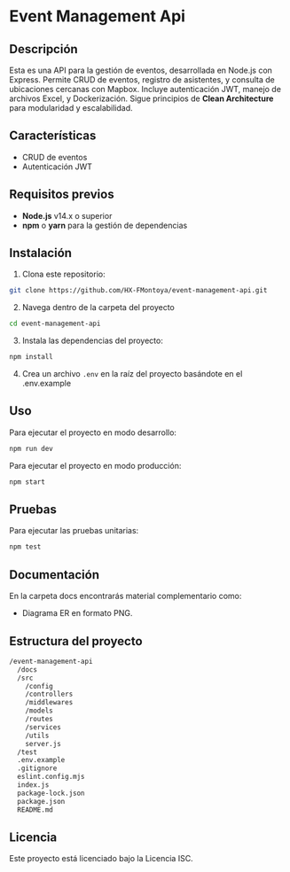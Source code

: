 # Event Management Api

## Descripción

Esta es una API para la gestión de eventos, desarrollada en Node.js con Express. Permite CRUD de eventos, registro de asistentes, y consulta de ubicaciones cercanas con Mapbox. Incluye autenticación JWT, manejo de archivos Excel, y Dockerización. Sigue principios de **Clean Architecture** para modularidad y escalabilidad.

## Características
- CRUD de eventos
- Autenticación JWT

## Requisitos previos

- **Node.js** v14.x o superior
- **npm** o **yarn** para la gestión de dependencias

## Instalación

1. Clona este repositorio:

```bash
git clone https://github.com/HX-FMontoya/event-management-api.git
```
2. Navega dentro de la carpeta del proyecto
```bash
cd event-management-api
```

3. Instala las dependencias del proyecto:

```bash
npm install
```

4. Crea un archivo `.env` en la raíz del proyecto basándote en el .env.example

## Uso

Para ejecutar el proyecto en modo desarrollo:

```bash
npm run dev
```
Para ejecutar el proyecto en modo producción:

```bash
npm start
```

## Pruebas

Para ejecutar las pruebas unitarias:

```bash
npm test
```
## Documentación

En la carpeta docs encontrarás material complementario como:
- Diagrama ER en formato PNG.

## Estructura del proyecto

```bash
/event-management-api
  /docs             
  /src              
    /config         
    /controllers    
    /middlewares    
    /models         
    /routes         
    /services       
    /utils          
    server.js       
  /test          
  .env.example   
  .gitignore
  eslint.config.mjs
  index.js   
  package-lock.json
  package.json
  README.md         
```

## Licencia

Este proyecto está licenciado bajo la Licencia ISC.